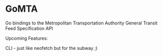 # GoMTA
Go bindings to the Metropolitan Transportation Authority  General Transit Feed Specification API

Upcoming Features:

CLI - just like neofetch but for the subway ;)
